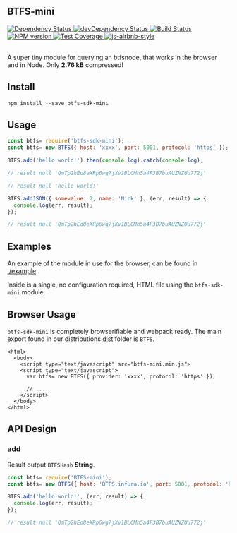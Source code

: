 ## BTFS-mini

<div>
  <!-- Dependency Status -->
  <a href="https://david-dm.org/SilentCicero/BTFS-mini">
    <img src="https://david-dm.org/SilentCicero/BTFS-mini.svg"
    alt="Dependency Status" />
  </a>

  <!-- devDependency Status -->
  <a href="https://david-dm.org/SilentCicero/BTFS-mini#info=devDependencies">
    <img src="https://david-dm.org/SilentCicero/BTFS-mini/dev-status.svg" alt="devDependency Status" />
  </a>

  <!-- Build Status -->
  <a href="https://travis-ci.org/SilentCicero/BTFS-mini">
    <img src="https://travis-ci.org/SilentCicero/BTFS-mini.svg"
    alt="Build Status" />
  </a>

  <!-- NPM Version -->
  <a href="https://www.npmjs.org/package/BTFS-mini">
    <img src="http://img.shields.io/npm/v/BTFS-mini.svg"
    alt="NPM version" />
  </a>

  <!-- Test Coverage -->
  <a href="https://coveralls.io/r/SilentCicero/BTFS-mini">
    <img src="https://coveralls.io/repos/github/SilentCicero/BTFS-mini/badge.svg" alt="Test Coverage" />
  </a>

  <!-- Javascript Style -->
  <a href="http://airbnb.io/javascript/">
    <img src="https://img.shields.io/badge/code%20style-airbnb-brightgreen.svg" alt="js-airbnb-style" />
  </a>
</div>

<br />

A super tiny module for querying an btfsnode, that works in the browser and in Node. Only **2.76 kB** compressed!

## Install

```
npm install --save btfs-sdk-mini
```

## Usage

```js
const btfs= require('btfs-sdk-mini');
const btfs= new BTFS({ host: 'xxxx', port: 5001, protocol: 'https' });

BTFS.add('hello world!').then(console.log).catch(console.log);

// result null 'QmTp2hEo8eXRp6wg7jXv1BLCMh5a4F3B7buAUZNZUu772j'

// result null 'hello world!'

BTFS.addJSON({ somevalue: 2, name: 'Nick' }, (err, result) => {
  console.log(err, result);
});

// result null 'QmTp2hEo8eXRp6wg7jXv1BLCMh5a4F3B7buAUZNZUu772j'

```


## Examples

An example of the module in use for the browser, can be found in [./example](./examples).

Inside is a single, no configuration required, HTML file using the `btfs-sdk-mini` module.

## Browser Usage

`btfs-sdk-mini` is completely browserifiable and webpack ready. The main export found in our distributions [dist](./dist) folder is `BTFS`. 

```
<html>
  <body>
    <script type="text/javascript" src="btfs-mini.min.js">
    <script type="text/javascript">
      var btfs= new BTFS({ provider: 'xxxx', protocol: 'https' });

      // ...
    </script>
  </body>
</html>
```

## API Design

### add


Result output `BTFSHash` **String**.

```js
const btfs= require('BTFS-mini');
const btfs= new BTFS({ host: 'BTFS.infura.io', port: 5001, protocol: 'https' });

BTFS.add('hello world!', (err, result) => {
  console.log(err, result);
});

// result null 'QmTp2hEo8eXRp6wg7jXv1BLCMh5a4F3B7buAUZNZUu772j'
```



